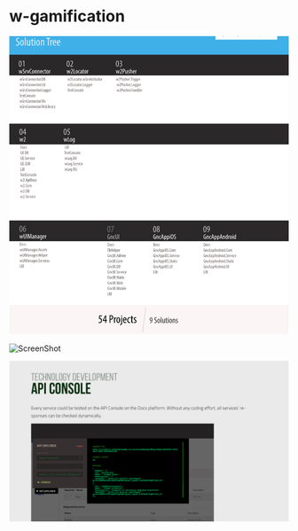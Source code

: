# w-gamification

![ScreenShot](https://github.com/burakucakan/w-gamification/blob/master/SolutionTree.png)

![ScreenShot](https://github.com/burakucakan/w-gamification/blob/master/ApiDocs.png)

![ScreenShot](https://github.com/burakucakan/w-gamification/blob/master/ApiConsole.png)